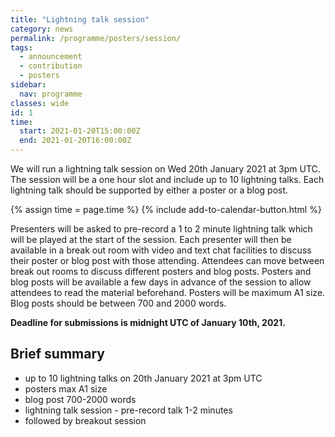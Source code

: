 ```yaml
---
title: "Lightning talk session"
category: news
permalink: /programme/posters/session/
tags:
  - announcement
  - contribution
  - posters
sidebar:
  nav: programme
classes: wide
id: 1
time:
  start: 2021-01-20T15:00:00Z
  end: 2021-01-20T16:00:00Z
---
```


We will run a lightning talk session on Wed 20th January 2021 at 3pm UTC.  The session will be a one hour slot and include up to 10  lightning talks. Each lightning talk should be supported by either a poster or a blog post.

<p>
    {% assign time = page.time %}
    {% include add-to-calendar-button.html %}
</p>

Presenters will be asked to pre-record a 1 to 2 minute lightning talk which will be played at the start of the session. Each presenter will then be available in a break out room with video and text chat facilities to discuss their poster or blog post with those attending. Attendees can move between break out rooms to discuss different posters and blog posts.  Posters and blog posts will be available a few days in advance of the session to allow attendees to read the material beforehand. Posters will be maximum A1 size. Blog posts should be between 700 and 2000 words.

**Deadline for submissions is midnight UTC of January 10th, 2021.**

## Brief summary

* up to 10 lightning talks on 20th January 2021 at 3pm UTC
* posters max A1 size
* blog post 700-2000 words
* lightning talk session - pre-record talk 1-2 minutes
* followed by breakout session


